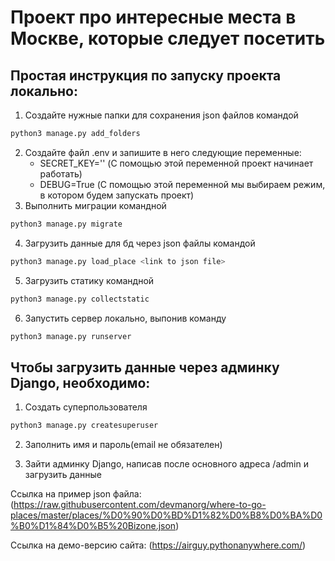 # Проект про интересные места в Москве, которые следует посетить
## Простая инструкция по запуску проекта локально:

1. Создайте нужные папки для сохранения json файлов командой
```sh
python3 manage.py add_folders
```
2. Создайте файл .env и запишите в него следующие переменные:
    * SECRET_KEY='' (С помощью этой переменной проект начинает работать)
    * DEBUG=True (С помощью этой переменной мы выбираем режим, в котором будем запускать проект)
3. Выполнить миграции командной
```sh
python3 manage.py migrate
```
4. Загрузить данные для бд через json файлы командой
```sh
python3 manage.py load_place <link to json file>
```
5. Загрузить статику командной 
```sh
python3 manage.py collectstatic
```
6. Запустить сервер локально, выпонив команду
```sh
python3 manage.py runserver
```

## Чтобы загрузить данные через админку Django, необходимо:

1. Создать суперпользователя
```sh
python3 manage.py createsuperuser
```
2. Заполнить имя и пароль(email не обязателен)

3. Зайти админку Django, написав после основного адреса /admin и загрузить данные

Ссылка на пример json файла: (https://raw.githubusercontent.com/devmanorg/where-to-go-places/master/places/%D0%90%D0%BD%D1%82%D0%B8%D0%BA%D0%B0%D1%84%D0%B5%20Bizone.json)

Ссылка на демо-версию сайта: (https://airguy.pythonanywhere.com/)
